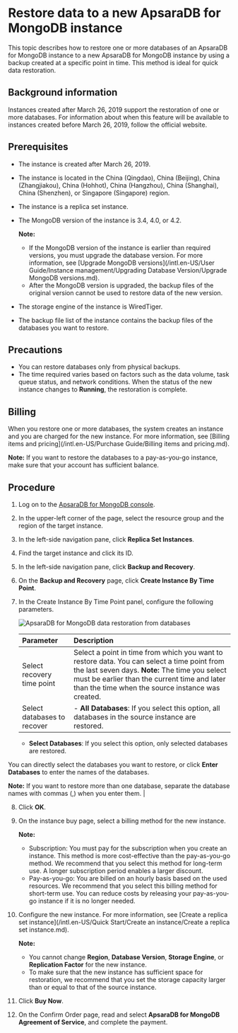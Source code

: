 # Restore data to a new ApsaraDB for MongoDB instance

This topic describes how to restore one or more databases of an ApsaraDB for MongoDB instance to a new ApsaraDB for MongoDB instance by using a backup created at a specific point in time. This method is ideal for quick data restoration.

## Background information

Instances created after March 26, 2019 support the restoration of one or more databases. For information about when this feature will be available to instances created before March 26, 2019, follow the official website.

## Prerequisites

-   The instance is created after March 26, 2019.
-   The instance is located in the China \(Qingdao\), China \(Beijing\), China \(Zhangjiakou\), China \(Hohhot\), China \(Hangzhou\), China \(Shanghai\), China \(Shenzhen\), or Singapore \(Singapore\) region.
-   The instance is a replica set instance.
-   The MongoDB version of the instance is 3.4, 4.0, or 4.2.

    **Note:**

    -   If the MongoDB version of the instance is earlier than required versions, you must upgrade the database version. For more information, see [Upgrade MongoDB versions](/intl.en-US/User Guide/Instance management/Upgrading Database Version/Upgrade MongoDB versions.md).
    -   After the MongoDB version is upgraded, the backup files of the original version cannot be used to restore data of the new version.
-   The storage engine of the instance is WiredTiger.
-   The backup file list of the instance contains the backup files of the databases you want to restore.

## Precautions

-   You can restore databases only from physical backups.
-   The time required varies based on factors such as the data volume, task queue status, and network conditions. When the status of the new instance changes to **Running**, the restoration is complete.

## Billing

When you restore one or more databases, the system creates an instance and you are charged for the new instance. For more information, see [Billing items and pricing](/intl.en-US/Purchase Guide/Billing items and pricing.md).

**Note:** If you want to restore the databases to a pay-as-you-go instance, make sure that your account has sufficient balance.

## Procedure

1.  Log on to the [ApsaraDB for MongoDB console](https://mongodb.console.aliyun.com/).

2.  In the upper-left corner of the page, select the resource group and the region of the target instance.

3.  In the left-side navigation pane, click **Replica Set Instances**.

4.  Find the target instance and click its ID.

5.  In the left-side navigation pane, click **Backup and Recovery**.

6.  On the **Backup and Recovery** page, click **Create Instance By Time Point**.

7.  In the Create Instance By Time Point panel, configure the following parameters.

    ![ApsaraDB for MongoDB data restoration from databases](https://static-aliyun-doc.oss-accelerate.aliyuncs.com/assets/img/en-US/1545298951/p41591.png)

    |Parameter|Description|
    |:--------|:----------|
    |Select recovery time point|Select a point in time from which you want to restore data. You can select a time point from the last seven days. **Note:** The time you select must be earlier than the current time and later than the time when the source instance was created. |
    |Select databases to recover|    -   **All Databases**: If you select this option, all databases in the source instance are restored.
    -   **Select Databases**: If you select this option, only selected databases are restored.

You can directly select the databases you want to restore, or click **Enter Databases** to enter the names of the databases.

**Note:** If you want to restore more than one database, separate the database names with commas \(,\) when you enter them. |

8.  Click **OK**.

9.  On the instance buy page, select a billing method for the new instance.

    **Note:**

    -   Subscription: You must pay for the subscription when you create an instance. This method is more cost-effective than the pay-as-you-go method. We recommend that you select this method for long-term use. A longer subscription period enables a larger discount.
    -   Pay-as-you-go: You are billed on an hourly basis based on the used resources. We recommend that you select this billing method for short-term use. You can reduce costs by releasing your pay-as-you-go instance if it is no longer needed.
10. Configure the new instance. For more information, see [Create a replica set instance](/intl.en-US/Quick Start/Create an instance/Create a replica set instance.md).

    **Note:**

    -   You cannot change **Region**, **Database Version**, **Storage Engine**, or **Replication Factor** for the new instance.
    -   To make sure that the new instance has sufficient space for restoration, we recommend that you set the storage capacity larger than or equal to that of the source instance.
11. Click **Buy Now**.

12. On the Confirm Order page, read and select **ApsaraDB for MongoDB Agreement of Service**, and complete the payment.


